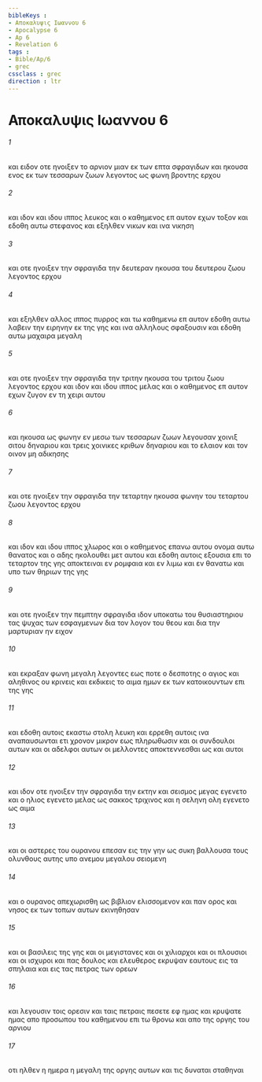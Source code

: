```yaml
---
bibleKeys : 
- Αποκαλυψις Ιωαννου 6
- Apocalypse 6
- Ap 6
- Revelation 6
tags : 
- Bible/Ap/6
- grec
cssclass : grec
direction : ltr
---
```


# Αποκαλυψις Ιωαννου 6

###### 1
και ειδον οτε ηνοιξεν το αρνιον μιαν εκ των επτα σφραγιδων και ηκουσα ενος εκ των τεσσαρων ζωων λεγοντος ως φωνη βροντης ερχου
###### 2
και ιδον και ιδου ιππος λευκος και ο καθημενος επ αυτον εχων τοξον και εδοθη αυτω στεφανος και εξηλθεν νικων και ινα νικηση
###### 3
και οτε ηνοιξεν την σφραγιδα την δευτεραν ηκουσα του δευτερου ζωου λεγοντος ερχου
###### 4
και εξηλθεν αλλος ιππος πυρρος και τω καθημενω επ αυτον εδοθη αυτω λαβειν την ειρηνην εκ της γης και ινα αλληλους σφαξουσιν και εδοθη αυτω μαχαιρα μεγαλη
###### 5
και οτε ηνοιξεν την σφραγιδα την τριτην ηκουσα του τριτου ζωου λεγοντος ερχου και ιδον και ιδου ιππος μελας και ο καθημενος επ αυτον εχων ζυγον εν τη χειρι αυτου
###### 6
και ηκουσα ως φωνην εν μεσω των τεσσαρων ζωων λεγουσαν χοινιξ σιτου δηναριου και τρεις χοινικες κριθων δηναριου και το ελαιον και τον οινον μη αδικησης
###### 7
και οτε ηνοιξεν την σφραγιδα την τεταρτην ηκουσα φωνην του τεταρτου ζωου λεγοντος ερχου
###### 8
και ιδον και ιδου ιππος χλωρος και ο καθημενος επανω αυτου ονομα αυτω θανατος και ο αδης ηκολουθει μετ αυτου και εδοθη αυτοις εξουσια επι το τεταρτον της γης αποκτειναι εν ρομφαια και εν λιμω και εν θανατω και υπο των θηριων της γης
###### 9
και οτε ηνοιξεν την πεμπτην σφραγιδα ιδον υποκατω του θυσιαστηριου τας ψυχας των εσφαγμενων δια τον λογον του θεου και δια την μαρτυριαν ην ειχον
###### 10
και εκραξαν φωνη μεγαλη λεγοντες εως ποτε ο δεσποτης ο αγιος και αληθινος ου κρινεις και εκδικεις το αιμα ημων εκ των κατοικουντων επι της γης
###### 11
και εδοθη αυτοις εκαστω στολη λευκη και ερρεθη αυτοις ινα αναπαυσωνται ετι χρονον μικρον εως πληρωθωσιν και οι συνδουλοι αυτων και οι αδελφοι αυτων οι μελλοντες αποκτεννεσθαι ως και αυτοι
###### 12
και ιδον οτε ηνοιξεν την σφραγιδα την εκτην και σεισμος μεγας εγενετο και ο ηλιος εγενετο μελας ως σακκος τριχινος και η σεληνη ολη εγενετο ως αιμα
###### 13
και οι αστερες του ουρανου επεσαν εις την γην ως συκη βαλλουσα τους ολυνθους αυτης υπο ανεμου μεγαλου σειομενη
###### 14
και ο ουρανος απεχωρισθη ως βιβλιον ελισσομενον και παν ορος και νησος εκ των τοπων αυτων εκινηθησαν
###### 15
και οι βασιλεις της γης και οι μεγιστανες και οι χιλιαρχοι και οι πλουσιοι και οι ισχυροι και πας δουλος και ελευθερος εκρυψαν εαυτους εις τα σπηλαια και εις τας πετρας των ορεων
###### 16
και λεγουσιν τοις ορεσιν και ταις πετραις πεσετε εφ ημας και κρυψατε ημας απο προσωπου του καθημενου επι τω θρονω και απο της οργης του αρνιου
###### 17
οτι ηλθεν η ημερα η μεγαλη της οργης αυτων και τις δυναται σταθηναι
